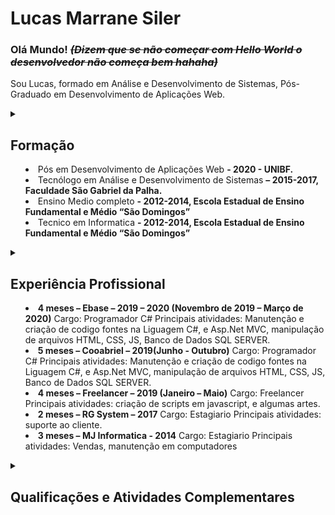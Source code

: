 # Lucas Marrane Siler

### Olá Mundo! ~~_(Dizem que se não começar com **Hello World** o desenvolvedor não começa bem hahaha)_~~

Sou Lucas, formado em Análise e Desenvolvimento de Sistemas, Pós-Graduado em Desenvolvimento de Aplicações Web.



<details>
<summary><h2> Formação</h2></sumary>

- Pós em Desenvolvimento de Aplicações Web **- 2020 - UNIBF.**
- Tecnólogo em Análise e Desenvolvimento de Sistemas **– 2015-2017, Faculdade São Gabriel da Palha.**
- Ensino Medio completo **- 2012-2014, Escola Estadual de Ensino Fundamental e Médio “São Domingos”**
- Tecnico em Informatica **- 2012-2014, Escola Estadual de Ensino Fundamental e Médio “São Domingos”**
</details>

<details>
<summary><h2>Experiência Profissional</h2></sumary>

- **4 meses – Ebase – 2019 – 2020 (Novembro de 2019 – Março de 2020)**
  Cargo: Programador C#
  Principais atividades: Manutenção e criação de codigo fontes na Liguagem C#, e Asp.Net MVC,
  manipulação de arquivos HTML, CSS, JS, Banco de Dados SQL SERVER.
- **5 meses – Cooabriel – 2019(Junho - Outubro)**
  Cargo: Programador C#
  Principais atividades: Manutenção e criação de codigo fontes na Liguagem C#, e Asp.Net MVC,
  manipulação de arquivos HTML, CSS, JS, Banco de Dados SQL SERVER.
- **4 meses – Freelancer – 2019 (Janeiro – Maio)**
  Cargo: Freelancer
  Principais atividades: criação de scripts em javascript, e algumas artes.
- **2 meses – RG System – 2017**
  Cargo: Estagiario
  Principais atividades: suporte ao cliente.
- **3 meses – MJ Informatica - 2014**
Cargo: Estagiario
Principais atividades: Vendas, manutenção em computadores
</details>
<details>
<summary><h2>Qualificações e Atividades Complementares<h2></summary>
- **Láurea Acadêmica da turma de 2017/01 de Análise e Desenvolvimento de Sistemas;**
- Certificado de Programador concedido pela Cyber Informatica;
- Certificado de Programação WEB concedido pela Cyber Informatica;
- Certificado de Programação C# com carga horaria de 117 horas pela Escola Virtual da Fundação Bradesco;
- Certificado de Introdução ao Desenvolvimento para Windows 8 pela Microsoft Virtual Academy;
- Certificado de Inglês 1a fase com carga horaria de 80 horas pela Planet Cursos e Eventos;
</details>

